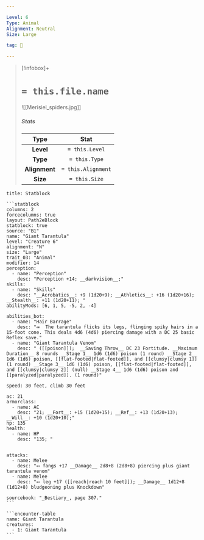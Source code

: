 ```yaml
---

Level: 6
Type: Animal
Alignment: Neutral
Size: Large

tag: 👹

---
```


> [!infobox]+
> #  `= this.file.name`
> ![[Merisiel_spiders.jpg]]
> ##### Stats
> Type | Stat |
> :---:|:---:|
> **Level** | `= this.Level` |
> **Type** | `= this.Type` |
> **Alignment** | `= this.Alignment` |
> **Size** | `= this.Size` |



````ad-info
title: Statblock

```statblock
columns: 2
forcecolumns: true
layout: Path2eBlock
statblock: true
source: "B1"
name: "Giant Tarantula"
level: "Creature 6"
alignment: "N"
size: "Large"
trait_03: "Animal"
modifier: 14
perception:
  - name: "Perception"
    desc: "Perception +14; __darkvision__;"
skills:
  - name: "Skills"
    desc: "__Acrobatics__: +9 (1d20+9); __Athletics__: +16 (1d20+16); __Stealth__: +11 (1d20+11); "
abilityMods: [6, 1, 5, -5, 2, -4]

abilities_bot:
  - name: "Hair Barrage"
    desc: "⬺  The tarantula flicks its legs, flinging spiky hairs in a 15-foot cone. This deals 4d6 (4d6) piercing damage with a DC 25 basic Reflex save."
  - name: "Giant Tarantula Venom"
    desc: " ([[poison]]);  __Saving Throw__ DC 23 Fortitude. __Maximum Duration__ 8 rounds __Stage 1__ 1d6 (1d6) poison (1 round) __Stage 2__ 1d6 (1d6) poison, [[flat-footed|flat-footed]], and [[clumsy|clumsy 1]] (1 round) __Stage 3__ 1d6 (1d6) poison, [[flat-footed|flat-footed]], and [[clumsy|clumsy 2]] (null) __Stage 4__ 1d6 (1d6) poison and [[paralyzed|paralyzed]]. (1 round)"

speed: 30 feet, climb 30 feet

ac: 21
armorclass:
  - name: AC
    desc: "21; __Fort__: +15 (1d20+15); __Ref__: +13 (1d20+13); __Will__: +10 (1d20+10);"
hp: 135
health:
  - name: HP
    desc: "135; "


attacks:
  - name: Melee
    desc: "⬻ fangs +17 __Damage__ 2d8+8 (2d8+8) piercing plus giant tarantula venom"
  - name: Melee
    desc: "⬻ leg +17 ([[reach|reach 10 feet]]); __Damage__ 1d12+8 (1d12+8) bludgeoning plus Knockdown"

sourcebook: "_Bestiary_, page 307."
```

```encounter-table
name: Giant Tarantula
creatures:
  - 1: Giant Tarantula
```

````


